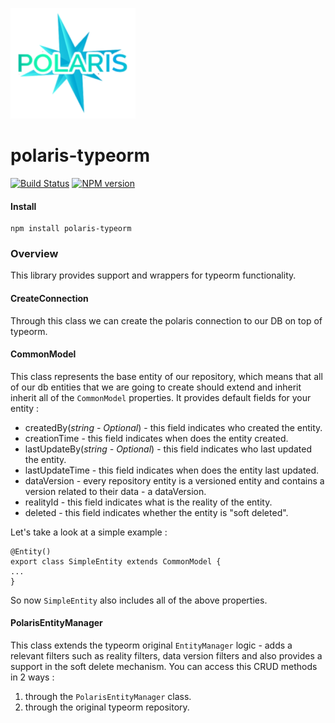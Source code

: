 ![Small Logo](static/img/polaris-logo.png)

# polaris-typeorm

[![Build Status](https://travis-ci.com/Enigmatis/polaris-typeorm.svg?branch=master)](https://travis-ci.com/Enigmatis/polaris-typeorm)
[![NPM version](https://img.shields.io/npm/v/@enigmatis/polaris-typeorm.svg?style=flat-square)](https://www.npmjs.com/package/@enigmatis/polaris-typeorm)

#### Install

```
npm install polaris-typeorm
```

### Overview
This library provides support and wrappers for typeorm functionality.

#### CreateConnection
Through this class we can create the polaris connection to our DB on top of typeorm.

#### CommonModel
This class represents the base entity of our repository, which means that all of our db entities
that we are going to create should extend and inherit inherit all of the `CommonModel` properties.
It provides default fields for your entity :

-   createdBy(*string - Optional*) - this field indicates who created the entity.
-   creationTime - this field indicates when does the entity created.
-   lastUpdateBy(*string - Optional*) - this field indicates who last updated the entity.
-   lastUpdateTime - this field indicates when does the entity last updated.
-   dataVersion - every repository entity is a versioned entity and contains a version related to their data - a dataVersion.
-   realityId - this field indicates what is the reality of the entity.
-   deleted - this field indicates whether the entity is "soft deleted".

Let's take a look at a simple example :

```
@Entity()
export class SimpleEntity extends CommonModel {
...
}
```

So now `SimpleEntity` also includes all of the above properties.

#### PolarisEntityManager
This class extends the typeorm original `EntityManager` logic - adds a relevant filters such as reality filters,
data version filters and also provides a support in the soft delete mechanism.
You can access this CRUD methods in 2 ways :

1. through the `PolarisEntityManager` class.
2. through the original typeorm repository.
